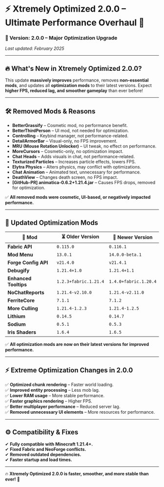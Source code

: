 # ⚡ Xtremely Optimized 2.0.0 – Ultimate Performance Overhaul 🚀

### 🌟 Version: 2.0.0 – Major Optimization Upgrade  
_Last updated: February 2025_  

---

## 🔥 What's New in Xtremely Optimized 2.0.0?  

This update **massively improves** performance, removes **non-essential mods**, and updates all **optimization mods** to their latest versions. Expect **higher FPS, reduced lag, and smoother gameplay** than ever before!  

---

## 🛠️ **Removed Mods & Reasons**  

- **BetterGrassify** – Cosmetic mod, no performance benefit.  
- **BetterThirdPerson** – UI mod, not needed for optimization.  
- **Controlling** – Keybind manager, not performance-related.  
- **DetailArmorBar** – Visual-only, no FPS improvement.  
- **MRU (Mouse Rotation Unlocker)** – UI tweak, no effect on performance.  
- **MoreCursors** – Cosmetic-only, no optimization impact.  
- **Chat Heads** – Adds visuals in chat, not performance-related.  
- **Texturized Particles** – Increases particle effects, lowers FPS.  
- **Elytra Physics** – Alters physics, may conflict with optimizations.  
- **Chat Animation** – Animated text, unnecessary for performance.  
- **DeathView** – Changes death screen, no FPS impact.  
- **[GitHub-PR] animatica-0.6.2+1.21.4.jar** – Causes FPS drops, removed for optimization.  

✅ **All removed mods were cosmetic, UI-based, or negatively impacted performance.**  

---

## 🚀 **Updated Optimization Mods**  

| 🔧 **Mod**               | ⏳ **Older Version**      | 🚀 **Newer Version**      |
|-------------------------|----------------------|----------------------|
| **Fabric API**         | `0.115.0`            | `0.116.1`            |
| **Mod Menu**           | `13.0.1`             | `14.0.0-beta.1`      |
| **Forge Config API**   | `v21.4.0`            | `v21.4.1`            |
| **Debugify**           | `1.21.4+1.0`         | `1.21.4+1.1`         |
| **Enhanced Tooltips**  | `1.2.3+fabric.1.21.4` | `1.4.0+fabric.1.20.4` |
| **NoChatReports**      | `1.21.4-v2.10.0`     | `1.21.4-v2.11.0`     |
| **FerriteCore**        | `7.1.1`              | `7.1.2`              |
| **More Culling**       | `1.21.4-1.2.3`       | `1.21.4-1.2.5`       |
| **Lithium**           | `0.14.5`             | `0.14.7`             |
| **Sodium**            | `0.5.1`              | `0.5.3`              |
| **Iris Shaders**      | `1.6.4`              | `1.6.5`              |

✅ **All optimization mods are now on their latest versions for improved performance.**  

---

## ⚡ **Extreme Optimization Changes in 2.0.0**  

✅ **Optimized chunk rendering** – Faster world loading.  
✅ **Improved entity processing** – Less mob lag.  
✅ **Lower RAM usage** – More stable performance.  
✅ **Faster graphics rendering** – Higher FPS.  
✅ **Better multiplayer performance** – Reduced server lag.  
✅ **Removed unnecessary UI elements** – More resources for performance.  

---

## ⚙️ **Compatibility & Fixes**  

✔ **Fully compatible with Minecraft 1.21.4+.**  
✔ **Fixed Fabric and NeoForge conflicts.**  
✔ **Removed outdated dependencies.**  
✔ **Faster startup and load times.**  

---

🔥 **Xtremely Optimized 2.0.0 is faster, smoother, and more stable than ever!** 🚀